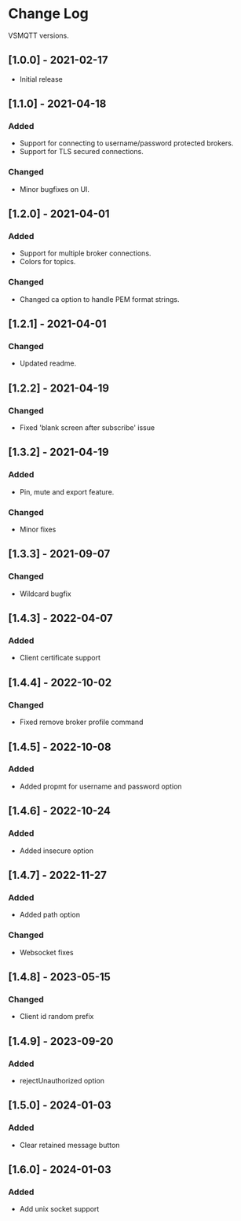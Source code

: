 # Change Log
VSMQTT versions.

## [1.0.0] - 2021-02-17
- Initial release

## [1.1.0] - 2021-04-18
### Added
- Support for connecting to username/password protected brokers.
- Support for TLS secured connections.

### Changed
- Minor bugfixes on UI.

## [1.2.0] - 2021-04-01
### Added
- Support for multiple broker connections.
- Colors for topics.

### Changed
- Changed ca option to handle PEM format strings.

## [1.2.1] - 2021-04-01
### Changed
- Updated readme.

## [1.2.2] - 2021-04-19
### Changed
- Fixed 'blank screen after subscribe' issue

## [1.3.2] - 2021-04-19
### Added
- Pin, mute and export feature.

### Changed
- Minor fixes

## [1.3.3] - 2021-09-07
### Changed
- Wildcard bugfix

## [1.4.3] - 2022-04-07
### Added
- Client certificate support

## [1.4.4] - 2022-10-02
### Changed
- Fixed remove broker profile command

## [1.4.5] - 2022-10-08
### Added
- Added propmt for username and password option

## [1.4.6] - 2022-10-24
### Added
- Added insecure option

## [1.4.7] - 2022-11-27
### Added
- Added path option

### Changed
- Websocket fixes

## [1.4.8] - 2023-05-15

### Changed
- Client id random prefix

## [1.4.9] - 2023-09-20

### Added
- rejectUnauthorized option

## [1.5.0] - 2024-01-03

### Added
- Clear retained message button

## [1.6.0] - 2024-01-03

### Added
- Add unix socket support